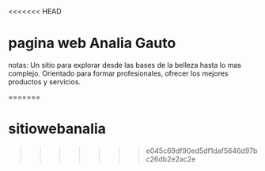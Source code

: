 <<<<<<< HEAD
# pagina web Analia Gauto

notas:
Un sitio para explorar desde las bases de la belleza hasta lo mas complejo. Orientado para formar profesionales, ofrecer los mejores productos y servicios.

=======
# sitiowebanalia
>>>>>>> e045c69df90ed5df1daf5646d97bc26db2e2ac2e
